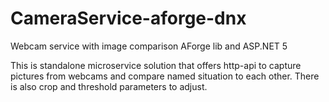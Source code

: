 # CameraService-aforge-dnx
Webcam service with image comparison AForge lib and ASP.NET 5

This is standalone microservice solution that offers http-api to capture pictures from webcams and compare named situation to each other. There is also crop and threshold parameters to adjust.
